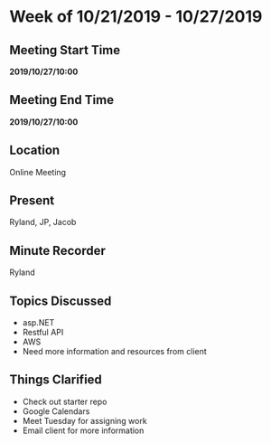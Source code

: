 # Week of 10/21/2019 - 10/27/2019

## Meeting Start Time

**2019/10/27/10:00**

## Meeting End Time

**2019/10/27/10:00**

## Location

Online Meeting

## Present

Ryland, JP, Jacob

## Minute Recorder

Ryland

## Topics Discussed

* asp.NET
* Restful API
* AWS
* Need more information and resources from client

## Things Clarified

* Check out starter repo
* Google Calendars
* Meet Tuesday for assigning work
* Email client for more information
